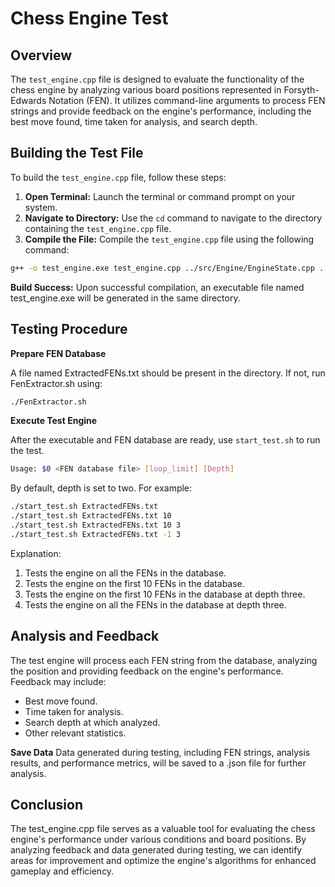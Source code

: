 # Chess Engine Test

## Overview

The `test_engine.cpp` file is designed to evaluate the functionality of the chess engine by analyzing various board positions represented in Forsyth-Edwards Notation (FEN). It utilizes command-line arguments to process FEN strings and provide feedback on the engine's performance, including the best move found, time taken for analysis, and search depth.

## Building the Test File

To build the `test_engine.cpp` file, follow these steps:

1. **Open Terminal:** Launch the terminal or command prompt on your system.
2. **Navigate to Directory:** Use the `cd` command to navigate to the directory containing the `test_engine.cpp` file.
3. **Compile the File:** Compile the `test_engine.cpp` file using the following command:

```bash
g++ -o test_engine.exe test_engine.cpp ../src/Engine/EngineState.cpp ../headers/Engine/ChessEngineStatistics.h ../src/Engine/ChessEngine.cpp ../src/Board/ChessBoard.cpp ../src/GameFlow/Flags.cpp ../src/Engine/TranspositionTables.cpp ../src/Other/GlobalVariables.cpp ../src/GameFlow/Settings.cpp ../src/Pieces/ChessPiece.cpp ../src/Pieces/Pieces.cpp ../src/Functors/ConvertNotation.cpp ../src/Exceptions/KingNotFound.cpp -std=c++20 -ljsoncpp -lraylib -lGL -lm -lpthread -ldl -lrt -lX11
```

**Build Success:** Upon successful compilation, an executable file named test_engine.exe will be generated in the same directory.

## Testing Procedure

**Prepare FEN Database**

A file named ExtractedFENs.txt should be present in the directory. If not, run FenExtractor.sh using:

```bash
./FenExtractor.sh
```

**Execute Test Engine**

After the executable and FEN database are ready, use `start_test.sh` to run the test.

```bash
Usage: $0 <FEN database file> [loop_limit] [Depth]
```

By default, depth is set to two. For example:

```bash
./start_test.sh ExtractedFENs.txt
./start_test.sh ExtractedFENs.txt 10
./start_test.sh ExtractedFENs.txt 10 3
./start_test.sh ExtractedFENs.txt -1 3
```

Explanation:

1) Tests the engine on all the FENs in the database.
2) Tests the engine on the first 10 FENs in the database.
3) Tests the engine on the first 10 FENs in the database at depth three.
4) Tests the engine on all the FENs in the database at depth three.


## Analysis and Feedback


The test engine will process each FEN string from the database, analyzing the position and providing feedback on the engine's performance. Feedback may include:

- Best move found.
- Time taken for analysis.
- Search depth at which analyzed.
- Other relevant statistics.

**Save Data**
Data generated during testing, including FEN strings, analysis results, and performance metrics, will be saved to a .json file for further analysis.

## Conclusion
The test_engine.cpp file serves as a valuable tool for evaluating the chess engine's performance under various conditions and board positions. By analyzing feedback and data generated during testing, we can identify areas for improvement and optimize the engine's algorithms for enhanced gameplay and efficiency.
